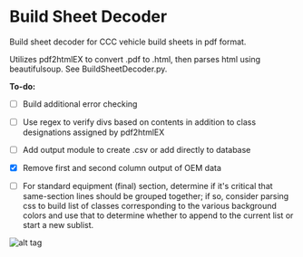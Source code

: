 # Build Sheet Decoder
Build sheet decoder for CCC vehicle build sheets in pdf format.

Utilizes pdf2htmlEX to convert .pdf to .html, then parses html using beautifulsoup. See BuildSheetDecoder.py.

**To-do:**
- [ ] Build additional error checking
- [ ] Use regex to verify divs based on contents in addition to class designations assigned by pdf2htmlEX
- [ ] Add output module to create .csv or add directly to database
- [X] Remove first and second column output of OEM data
- [ ] For standard equipment (final) section, determine if it's critical that same-section lines should be grouped together; if so, consider parsing css to build list of classes corresponding to the various background colors and use that to determine whether to append to the current list or start a new sublist.


![alt tag](https://cloud.githubusercontent.com/assets/23618756/22530352/215a44d4-e8a9-11e6-8e8a-dee3e55904d4.gif)

